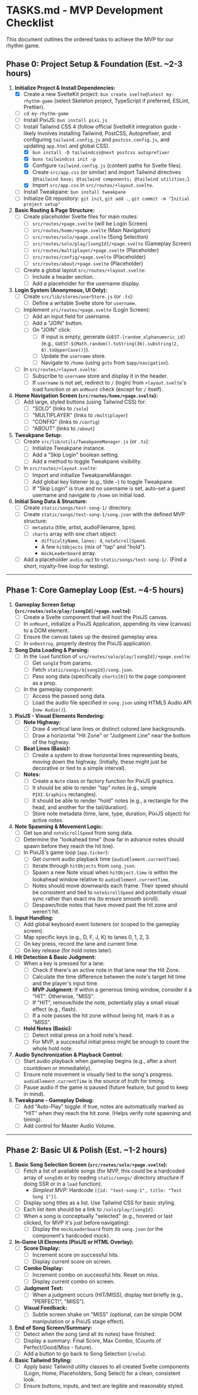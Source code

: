 # TASKS.md - MVP Development Checklist

This document outlines the ordered tasks to achieve the MVP for our rhythm game.

## Phase 0: Project Setup & Foundation (Est. ~2-3 hours)

1.  **Initialize Project & Install Dependencies:**
    *   [x] Create a new SvelteKit project: `bun create svelte@latest my-rhythm-game` (select Skeleton project, TypeScript if preferred, ESLint, Prettier).
    *   [ ] `cd my-rhythm-game`
    *   [ ] Install PixiJS: `bun install pixi.js`
    *   [ ] Install Tailwind CSS 4 (follow official SvelteKit integration guide - likely involves installing Tailwind, PostCSS, Autoprefixer, and configuring `tailwind.config.js` and `postcss.config.js`, and updating `app.html` and global CSS).
        *   [x] `bun install -D tailwindcss@next postcss autoprefixer`
        *   [x] `bunx tailwindcss init -p`
        *   [x] Configure `tailwind.config.js` (content paths for Svelte files).
        *   [x] Create `src/app.css` (or similar) and import Tailwind directives (`@tailwind base; @tailwind components; @tailwind utilities;`).
        *   [x] Import `src/app.css` in `src/routes/+layout.svelte`.
    *   [ ] Install Tweakpane: `bun install tweakpane`
    *   [ ] Initialize Git repository: `git init`, `git add .`, `git commit -m "Initial project setup"`

2.  **Basic Routing & Page Structure:**
    *   [ ] Create placeholder Svelte files for main routes:
        *   [ ] `src/routes/+page.svelte` (will be Login Screen)
        *   [ ] `src/routes/home/+page.svelte` (Main Navigation)
        *   [ ] `src/routes/solo/+page.svelte` (Song Selection)
        *   [ ] `src/routes/solo/play/[songId]/+page.svelte` (Gameplay Screen)
        *   [ ] `src/routes/multiplayer/+page.svelte` (Placeholder)
        *   [ ] `src/routes/config/+page.svelte` (Placeholder)
        *   [ ] `src/routes/about/+page.svelte` (Placeholder)
    *   [ ] Create a global layout `src/routes/+layout.svelte`:
        *   [ ] Include a header section.
        *   [ ] Add a placeholder for the username display.

3.  **Login System (Anonymous, UI Only):**
    *   [ ] Create `src/lib/stores/userStore.js` (or `.ts`):
        *   [ ] Define a writable Svelte store for `username`.
    *   [ ] Implement `src/routes/+page.svelte` (Login Screen):
        *   [ ] Add an input field for username.
        *   [ ] Add a "JOIN" button.
        *   [ ] On "JOIN" click:
            *   [ ] If input is empty, generate `GUEST-[random_alphanumeric_id]` (e.g., `GUEST-${Math.random().toString(36).substring(2, 8).toUpperCase()}`).
            *   [ ] Update the `username` store.
            *   [ ] Navigate to `/home` (using `goto` from `$app/navigation`).
    *   [ ] In `src/routes/+layout.svelte`:
        *   [ ] Subscribe to `username` store and display it in the header.
        *   [ ] If `username` is not set, redirect to `/` (login) from `+layout.svelte`'s load function or an `onMount` check (except for `/` itself).

4.  **Home Navigation Screen (`src/routes/home/+page.svelte`):**
    *   [ ] Add large, styled buttons (using Tailwind CSS) for:
        *   [ ] "SOLO" (links to `/solo`)
        *   [ ] "MULTIPLAYER" (links to `/multiplayer`)
        *   [ ] "CONFIG" (links to `/config`)
        *   [ ] "ABOUT" (links to `/about`)

5.  **Tweakpane Setup:**
    *   [ ] Create `src/lib/utils/TweakpaneManager.js` (or `.ts`):
        *   [ ] Initialize Tweakpane instance.
        *   [ ] Add a "Skip Login" boolean setting.
        *   [ ] Add a method to toggle Tweakpane visibility.
    *   [ ] In `src/routes/+layout.svelte`:
        *   [ ] Import and initialize TweakpaneManager.
        *   [ ] Add global key listener (e.g., tilde `~`) to toggle Tweakpane.
        *   [ ] If "Skip Login" is true and no username is set, auto-set a guest username and navigate to `/home` on initial load.

6.  **Initial Song Data & Structure:**
    *   [ ] Create `static/songs/test-song-1/` directory.
    *   [ ] Create `static/songs/test-song-1/song.json` with the defined MVP structure:
        *   [ ] `metadata` (title, artist, audioFilename, bpm).
        *   [ ] `charts` array with one chart object:
            *   `difficultyName`, `lanes: 4`, `noteScrollSpeed`.
            *   A few `hitObjects` (mix of "tap" and "hold").
            *   `mockLeaderboard` array.
    *   [ ] Add a placeholder `audio.mp3` to `static/songs/test-song-1/`. (Find a short, royalty-free loop for testing).

---

## Phase 1: Core Gameplay Loop (Est. ~4-5 hours)

1.  **Gameplay Screen Setup (`src/routes/solo/play/[songId]/+page.svelte`):**
    *   [ ] Create a Svelte component that will host the PixiJS canvas.
    *   [ ] In `onMount`, initialize a PixiJS Application, appending its view (canvas) to a DOM element.
    *   [ ] Ensure the canvas takes up the desired gameplay area.
    *   [ ] In `onDestroy`, properly destroy the PixiJS application.

2.  **Song Data Loading & Parsing:**
    *   [ ] In the `load` function of `src/routes/solo/play/[songId]/+page.svelte`:
        *   [ ] Get `songId` from params.
        *   [ ] Fetch `static/songs/${songId}/song.json`.
        *   [ ] Pass song data (specifically `charts[0]`) to the page component as a prop.
    *   [ ] In the gameplay component:
        *   [ ] Access the passed song data.
        *   [ ] Load the audio file specified in `song.json` using HTML5 Audio API (`new Audio()`).

3.  **PixiJS - Visual Elements Rendering:**
    *   [ ] **Note Highway:**
        *   [ ] Draw 4 vertical lane lines or distinct colored lane backgrounds.
        *   [ ] Draw a horizontal "Hit Zone" or "Judgment Line" near the bottom of the highway.
    *   [ ] **Beat Lines (Basic):**
        *   [ ] Create a system to draw horizontal lines representing beats, moving down the highway. (Initially, these might just be decorative or tied to a simple interval).
    *   [ ] **Notes:**
        *   [ ] Create a `Note` class or factory function for PixiJS graphics.
        *   [ ] It should be able to render "tap" notes (e.g., simple `PIXI.Graphics` rectangles).
        *   [ ] It should be able to render "hold" notes (e.g., a rectangle for the head, and another for the tail/duration).
        *   [ ] Store note metadata (time, lane, type, duration, PixiJS object) for active notes.

4.  **Note Spawning & Movement Logic:**
    *   [ ] Get `bpm` and `noteScrollSpeed` from song data.
    *   [ ] Determine the "lookahead time" (how far in advance notes should spawn before they reach the hit line).
    *   [ ] In PixiJS's game loop (`app.ticker`):
        *   [ ] Get current audio playback time (`audioElement.currentTime`).
        *   [ ] Iterate through `hitObjects` from `song.json`.
        *   [ ] Spawn a new Note visual when `hitObject.time` is within the lookahead window relative to `audioElement.currentTime`.
        *   [ ] Notes should move downwards each frame. Their speed should be consistent and tied to `noteScrollSpeed` and potentially visual sync rather than exact ms (to ensure smooth scroll).
        *   [ ] Despawn/hide notes that have moved past the hit zone and weren't hit.

5.  **Input Handling:**
    *   [ ] Add global keyboard event listeners (or scoped to the gameplay screen).
    *   [ ] Map specific keys (e.g., D, F, J, K) to lanes 0, 1, 2, 3.
    *   [ ] On key press, record the lane and current time.
    *   [ ] On key release (for hold notes later).

6.  **Hit Detection & Basic Judgment:**
    *   [ ] When a key is pressed for a lane:
        *   [ ] Check if there's an active note in that lane near the Hit Zone.
        *   [ ] Calculate the time difference between the note's target hit time and the player's input time.
        *   [ ] **MVP Judgment:** If within a generous timing window, consider it a "HIT". Otherwise, "MISS".
        *   [ ] If "HIT", remove/hide the note, potentially play a small visual effect (e.g., flash).
        *   [ ] If a note passes the hit zone without being hit, mark it as a "MISS".
    *   [ ] **Hold Notes (Basic):**
        *   [ ] Detect initial press on a hold note's head.
        *   [ ] For MVP, a successful initial press might be enough to count the whole hold note.

7.  **Audio Synchronization & Playback Control:**
    *   [ ] Start audio playback when gameplay begins (e.g., after a short countdown or immediately).
    *   [ ] Ensure note movement is visually tied to the song's progress. `audioElement.currentTime` is the source of truth for timing.
    *   [ ] Pause audio if the game is paused (future feature, but good to keep in mind).

8.  **Tweakpane - Gameplay Debug:**
    *   [ ] Add "Auto-Play" toggle: if true, notes are automatically marked as "HIT" when they reach the hit zone. (Helps verify note spawning and timing).
    *   [ ] Add control for Master Audio Volume.

---

## Phase 2: Basic UI & Polish (Est. ~1-2 hours)

1.  **Basic Song Selection Screen (`src/routes/solo/+page.svelte`):**
    *   [ ] Fetch a list of available songs (for MVP, this could be a hardcoded array of `songId`s or by reading `static/songs/` directory structure if doing SSR or in a `load` function).
        *   *Simplest MVP:* Hardcode `[{id: "test-song-1", title: "Test Song 1"}]`.
    *   [ ] Display song titles as a list. Use Tailwind CSS for basic styling.
    *   [ ] Each list item should be a link to `/solo/play/[songId]`.
    *   [ ] When a song is conceptually "selected" (e.g., hovered or last clicked, for MVP it's just before navigating):
        *   [ ] Display the `mockLeaderboard` from its `song.json` (or the component's hardcoded mock).

2.  **In-Game UI Elements (PixiJS or HTML Overlay):**
    *   [ ] **Score Display:**
        *   [ ] Increment score on successful hits.
        *   [ ] Display current score on screen.
    *   [ ] **Combo Display:**
        *   [ ] Increment combo on successful hits. Reset on miss.
        *   [ ] Display current combo on screen.
    *   [ ] **Judgment Text:**
        *   [ ] When a judgment occurs (HIT/MISS), display text briefly (e.g., "PERFECT!", "MISS").
    *   [ ] **Visual Feedback:**
        *   [ ] Subtle screen shake on "MISS" (optional, can be simple DOM manipulation or a PixiJS stage effect).

3.  **End of Song Screen/Summary:**
    *   [ ] Detect when the song (and all its notes) have finished.
    *   [ ] Display a summary: Final Score, Max Combo, (Counts of Perfect/Good/Miss - future).
    *   [ ] Add a button to go back to Song Selection (`/solo`).

4.  **Basic Tailwind Styling:**
    *   [ ] Apply basic Tailwind utility classes to all created Svelte components (Login, Home, Placeholders, Song Select) for a clean, consistent look.
    *   [ ] Ensure buttons, inputs, and text are legible and reasonably styled.
